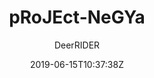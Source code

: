 ---
title: "pRoJEct-NeGYa"
github: https://github.com/akiritsu/pRoJEct-NeGYa
demo: https://akiritsu.github.io/pRoJEct-NeGYa/
author: DeerRIDER

ssg:
  - Jekyll
cms:
  - No Cms
date: 2019-06-15T10:37:38Z
github_branch: master
---
